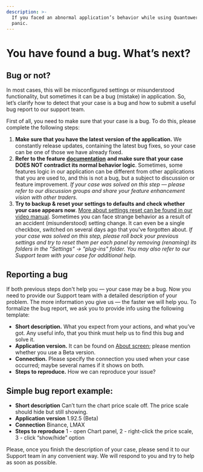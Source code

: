 ```yaml
---
description: >-
  If you faced an abnormal application’s behavior while using Quantower — don’t
  panic.
---
```


# You have found a bug. What’s next?

## Bug or not?

In most cases, this will be misconfigured settings or misunderstood functionality, but sometimes it can be a bug \(mistake\) in application. So, let’s clarify how to detect that your case is a bug and how to submit a useful bug report to our support team.

First of all, you need to make sure that your case is a bug. To do this, please complete the following steps:

1. **Make sure that you have the latest version of the application.** We constantly release updates, containing the latest bug fixes, so your case can be one of those we have already fixed.
2. **Refer to the feature** [**documentation**](https://help.quantower.com/) **and make sure that your case DOES NOT contradict its normal behavior logic**. Sometimes, some features logic in our application can be different from other applications that you are used to, and this is not a bug, but a subject to discussion or feature improvement. _If your case was solved on this step — please refer to our discussion groups and share your feature enhancement vision with other traders._
3. **Try to backup & reset your settings to defaults and check whether your case appears now**. [More about settings reset can be found in our video manual](https://www.youtube.com/watch?v=n0lUFu8FNN8). Sometimes you can face strange behavior as a result of an accident \(misunderstood\) setting change. It can even be a single checkbox, switched on several days ago that you’ve forgotten about. _If your case was solved on this step, please roll back your previous settings and try to reset them per each panel by removing \(renaming\) its folders in the "Settings" -&gt; "plug-ins" folder. You may also refer to our Support team with your case for additional help._

## Reporting a bug

If both previous steps don't help you — your case may be a bug. Now you need to provide our Support team with a detailed description of your problem. The more information you give us — the faster we will help you. To formalize the bug report, we ask you to provide info using the following template:

* **Short description.** What you expect from your actions, and what you’ve got. Any useful info, that you think must help us to find this bug and solve it.
* **Application version.** It can be found on [About screen](https://help.quantower.com/getting-started/application-updates); please mention whether you use a Beta version.
* **Connection.** Please specify the connection you used when your case occurred; maybe several names if it shows on both.
* **Steps to reproduce.** How we can reproduce your issue?

## Simple bug report example:

* **Short description** Can’t turn the chart price scale off. The price scale should hide but still showing.
* **Application version** 1.92.5 \(Beta\)
* **Connection** Binance, LMAX
* **Steps to reproduce** 1 - open Chart panel, 2 - right-click the price scale, 3 - click “show/hide” option

Please, once you finish the description of your case, please send it to our Support team in any convenient way. We will respond to you and try to help as soon as possible.

